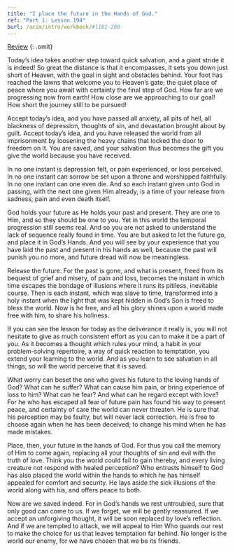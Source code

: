 ```yaml
---
title: "I place the future in the Hands of God."
ref: "Part 1: Lesson 194"
burl: /acim/intro/workbook/#l181-200
---
```


<a class="hide-review" href="/acim/workbook/l214/#l194">Review</a>
{: .omit}

Today’s idea takes another step toward quick salvation, and a giant
stride it is indeed! So great the distance is that it encompasses, it
sets you down just short of Heaven, with the goal in sight and obstacles
behind. Your foot has reached the lawns that welcome you to Heaven’s
gate; the quiet place of peace where you await with certainty the final
step of God. How far are we progressing now from earth! How close are we
approaching to our goal! How short the journey still to be pursued!

Accept today’s idea, and you have passed all anxiety, all pits of hell,
all blackness of depression, thoughts of sin, and devastation brought
about by guilt. Accept today’s idea, and you have released the world
from all imprisonment by loosening the heavy chains that locked the door
to freedom on it. You are saved, and your salvation thus becomes the
gift you give the world because you have received.

In no one instant is depression felt, or pain experienced, or loss
perceived. In no one instant can sorrow be set upon a throne and
worshipped faithfully. In no one instant can one even die. And so each
instant given unto God in passing, with the next one given Him already,
is a time of your release from sadness, pain and even death itself.

God holds your future as He holds your past and present. They are one to
Him, and so they should be one to you. Yet in this world the temporal
progression still seems real. And so you are not asked to understand the
lack of sequence really found in time. You are but asked to let the
future go, and place it in God’s Hands. And you will see by your
experience that you have laid the past and present in his hands as well,
because the past will punish you no more, and future dread will now be
meaningless.

Release the future. For the past is gone, and what is present, freed
from its bequest of grief and misery, of pain and loss, becomes the
instant in which time escapes the bondage of illusions where it runs its
pitiless, inevitable course. Then is each instant, which was slave to
time, transformed into a holy instant when the light that was kept
hidden in God’s Son is freed to bless the world. Now is he free, and all
his glory shines upon a world made free with him, to share his holiness.

If you can see the lesson for today as the deliverance it really is, you
will not hesitate to give as much consistent effort as you can to make
it be a part of you. As it becomes a thought which rules your mind, a
habit in your problem-solving repertoire, a way of quick reaction to
temptation, you extend your learning to the world. And as you learn to
see salvation in all things, so will the world perceive that it is
saved.

What worry can beset the one who gives his future to the loving hands of
God? What can he suffer? What can cause him pain, or bring experience of
loss to him? What can he fear? And what can he regard except with love?
For he who has escaped all fear of future pain has found his way to
present peace, and certainty of care the world can never threaten. He is
sure that his perception may be faulty, but will never lack correction.
He is free to choose again when he has been deceived; to change his mind
when he has made mistakes.

Place, then, your future in the hands of God. For thus you call the
memory of Him to come again, replacing all your thoughts of sin and evil
with the truth of love. Think you the world could fail to gain thereby,
and every living creature not respond with healed perception? Who
entrusts himself to God has also placed the world within the hands to
which he has himself appealed for comfort and security. He lays aside
the sick illusions of the world along with his, and offers peace to
both.

Now are we saved indeed. For in God’s hands we rest untroubled, sure
that only good can come to us. If we forget, we will be gently
reassured. If we accept an unforgiving thought, it will be soon replaced
by love’s reflection. And if we are tempted to attack, we will appeal to
Him Who guards our rest to make the choice for us that leaves temptation
far behind. No longer is the world our enemy, for we have chosen that we
be its friends.

